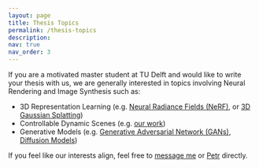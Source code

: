 ```yaml
---
layout: page
title: Thesis Topics
permalink: /thesis-topics
description: 
nav: true
nav_order: 3
---
```

If you are a motivated master student at TU Delft and would like to write your thesis with us, we are generally interested in topics involving Neural Rendering and Image Synthesis such as: 
<ul>
    <li>3D Representation Learning (e.g. <a href="https://www.matthewtancik.com/nerf">Neural Radiance Fields  (NeRF)</a>, or <a href="https://repo-sam.inria.fr/fungraph/3d-gaussian-splatting/">3D Gaussian Splatting</a>)</li>
    <li>Controllable Dynamic Scenes (e.g. <a href="https://lukas.uzolas.com/Articulated-Point-NeRF/">our work</a>)</li>
    <li>Generative Models (e.g. <a href="https://nvlabs.github.io/eg3d/">Generative Adversarial Network (GANs)</a>, <a href="https://yang-song.net/blog/2021/score/">Diffusion Models</a>)</li>
</ul>
If you feel like our interests align, feel free to <a href="mailto:lukas@uzolas.com">message me</a> or <a href="http://kellnhofer.xyz/">Petr</a> directly.
